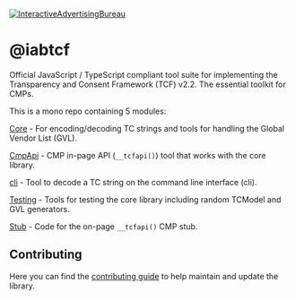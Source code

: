 [![InteractiveAdvertisingBureau](https://circleci.com/gh/InteractiveAdvertisingBureau/iabtcf-es.svg?style=shield)](https://circleci.com/gh/InteractiveAdvertisingBureau/iabtcf-es)

# @iabtcf

Official JavaScript / TypeScript compliant tool suite for implementing the Transparency and Consent Framework (TCF) v2.2.  The essential toolkit for CMPs.

This is a mono repo containing 5 modules:

[Core](./modules/core#iabtcfcore) - For encoding/decoding TC strings and tools for handling the Global Vendor List (GVL).

[CmpApi](./modules/cmpapi#iabtcfcmpapi) - CMP in-page API (`__tcfapi()`) tool that works with the core library.

[cli](./modules/cli#iabtcfcli) - Tool to decode a TC string on the command line interface (cli).

[Testing](./modules/testing#iabtcftesting) - Tools for testing the core library including random TCModel and GVL generators.

[Stub](./modules/stub#iabtcfstub) - Code for the on-page `__tcfapi()` CMP stub.

## Contributing

Here you can find the [contributing guide](CONTRIBUTING.md) to help maintain and update the library.